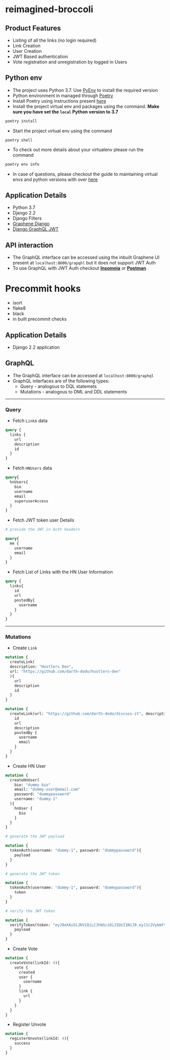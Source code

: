 # reimagined-broccoli

## Product Features
- Listing of all the links (no login required)
- Link Creation
- User Creation
- JWT Based authentication
- Vote registration and unregistration by logged in Users

## Python env
- The project uses Python 3.7. Use [PyEnv](https://github.com/pyenv/pyenv) to install the required version
- Python environment in managed through [Poetry](https://python-poetry.org/)
- Install Poetry using instructions present [here]()
- Install the project virtual env and packages using the command. **Make sure you have set the `local` Python version to 3.7**
```sh
poetry install
```
- Start the project virtual env using the command
```
poetry shell
```
- To check out more details about your virtualenv please run the command
```sh
poetry env info
```
- In case of questions, please checkout the guide to maintaining virtual envs and python versions with over [here](https://python-poetry.org/docs/managing-environments/)

## Application Details
- Python 3.7
- Django 2.2
- Django Filters
- [Graphene Django](https://github.com/graphql-python/graphene-django)
- [Django GraphQL JWT](https://github.com/flavors/django-graphql-jwt)

## API interaction
- The GraphQL interface can be accessed using the inbuilt Graphene UI present at `localhost:8000/grapqhl` but it does not support JWT Auth
- To use GraphQL with JWT Auth checkout **[Insomnia](https://insomnia.rest/)** or **[Postman](https://www.postman.com/)**


# Precommit hooks
- isort
- flake8
- black
- in built precommit checks

## Application Details
- Django 2.2 application

## GraphQL
- The GraphQL interface can be accessed at `localhost:8000/graphql`
- GraphQL interfaces are of the following types:
    - Query - analogous to DQL statemets
    - Mutations - analogous to DML and DDL statements

---
### Query
- Fetch `Link`s data
```graphql
query {
  links {
    url
    description
    id
  }
}
```

- Fetch `HNUsers` data
```graphql
query{
  hnUsers{
    bio
    username
    email
    superuserAccess
  }
}
```

- Fetch JWT token user Details
```graphql
# provide the JWT in Auth headers

query{
  me {
    username
    email
  }
}
```

- Fetch List of Links with the HN User Information
```graphql
query {
  links{
    id
    url
    postedBy{
      username
    }
  }
}
```

---
### Mutations
- Create `Link`

```graphql
mutation {
  createLink(
  description: "Hustlers Den",
  url: "https://github.com/darth-dodo/hustlers-den"
  ){
    url
    description
    id
  }
}
```

```graphql
mutation {
  createLink(url: "https://github.com/darth-dodo/discuss-it", description: "Phoenix and Elixir clone") {
    id
    url
    description
    postedBy {
      username
      email
    }
  }
}
```

- Create HN User
```graphql
mutation {
  createHnUser(
    bio: "dummy bio"
    email: "dummy-user@email.com"
    password: "dummypassword"
    username: "dummy-1"
  ){
    hnUser {
      bio
    }
  }
}
```

```graphql
# generate the JWT payload

mutation {
  tokenAuth(username: "dummy-1", password: "dummypassword"){
    payload
  }
}
```

```graphql
# generate the JWT token

mutation {
  tokenAuth(username: "dummy-1", password: "dummypassword"){
    token
  }
}
```

```graphql
# verify the JWT token

mutation {
  verifyToken(token: "eyJ0eXAiOiJKV1QiLCJhbGciOiJIUzI1NiJ9.eyJ1c2VybmFtZSI6ImR1bW15LTEiLCJleHAiOjE1ODczMDg5NjksIm9yaWdJYXQiOjE1ODczMDg2Njl9.sBVGWqOnHxWv7f1zeJqb6V-CUZGZ4rxKDEIbqLtsZQY"){
    payload
  }
}
```


- Create Vote
```graphql
mutation {
  createVote(linkId: 4){
    vote {
      created
      user {
        username
      }
      link {
        url
      }
    }
  }
}
```

- Register Unvote
```graphql
mutation {
  registerUnvote(linkId: 4){
    success
  }
}
```
